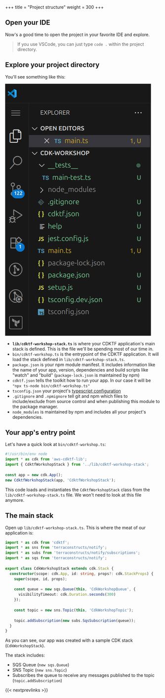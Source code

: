 +++
title = "Project structure"
weight = 300
+++

## Open your IDE

Now's a good time to open the project in your favorite IDE and explore.

> If you use VSCode, you can just type `code .` within the project directory.

## Explore your project directory

You'll see something like this:

![](./structure.png)

* __`lib/cdktf-workshop-stack.ts`__ is where your CDKTF application's main stack is defined.
  This is the file we'll be spending most of our time in.
* `bin/cdktf-workshop.ts` is the entrypoint of the CDKTF application. It will load
  the stack defined in `lib/cdktf-workshop-stack.ts`.
* `package.json` is your npm module manifest. It includes information like the
  name of your app, version, dependencies and build scripts like "watch" and
  "build" (`package-lock.json` is maintained by npm)
* `cdktf.json` tells the toolkit how to run your app. In our case it will be
  `"npx ts-node bin/cdktf-workshop.ts"`
* `tsconfig.json` your project's [typescript
  configuration](https://www.typescriptlang.org/docs/handbook/tsconfig-json.html)
* `.gitignore` and `.npmignore` tell git and npm which files to include/exclude
  from source control and when publishing this module to the package manager.
* `node_modules` is maintained by npm and includes all your project's
  dependencies.

## Your app's entry point

Let's have a quick look at `bin/cdktf-workshop.ts`:

```js
#!/usr/bin/env node
import * as cdk from 'aws-cdktf-lib';
import { CdktfWorkshopStack } from '../lib/cdktf-workshop-stack';

const app = new cdk.App();
new CdktfWorkshopStack(app, 'CdktfWorkshopStack');
```

This code loads and instantiates the `CdktfWorkshopStack` class from the
`lib/cdktf-workshop-stack.ts` file. We won't need to look at this file anymore.

## The main stack

Open up `lib/cdktf-workshop-stack.ts`. This is where the meat of our application
is:

```ts
import * as cdk from 'cdktf';
import * as sns from 'terraconstructs/notify';
import * as subs from 'terraconstructs/notify/subscriptions';
import * as sqs from 'terraconstructs/notify';

export class CdkWorkshopStack extends cdk.Stack {
  constructor(scope: cdk.App, id: string, props?: cdk.StackProps) {
    super(scope, id, props);

    const queue = new sqs.Queue(this, 'CdkWorkshopQueue', {
      visibilityTimeout: cdk.Duration.seconds(300)
    });

    const topic = new sns.Topic(this, 'CdkWorkshopTopic');

    topic.addSubscription(new subs.SqsSubscription(queue));
  }
}
```

As you can see, our app was created with a sample CDK stack
(`CdkWorkshopStack`).

The stack includes:

- SQS Queue (`new sqs.Queue`)
- SNS Topic (`new sns.Topic`)
- Subscribes the queue to receive any messages published to the topic (`topic.addSubscription`)

{{< nextprevlinks >}}